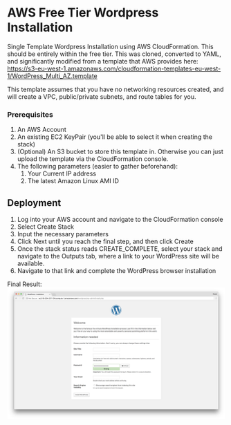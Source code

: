 # AWS Free Tier Wordpress Installation

Single Template Wordpress Installation using AWS CloudFormation. This should be entirely within the free tier. This was cloned, converted to YAML, and significantly modified from a template that AWS provides here:
https://s3-eu-west-1.amazonaws.com/cloudformation-templates-eu-west-1/WordPress_Multi_AZ.template

This template assumes that you have no networking resources created, and will create a VPC, public/private subnets, and route tables for you.

### Prerequisites

1. An AWS Account
2. An existing EC2 KeyPair (you'll be able to select it when creating the stack)
3. (Optional) An S3 bucket to store this template in. Otherwise you can just upload the template via the CloudFormation console.
4. The following parameters (easier to gather beforehand):
    1. Your Current IP address
    2. The latest Amazon Linux AMI ID


## Deployment

1. Log into your AWS account and navigate to the CloudFormation console
2. Select Create Stack
3. Input the necessary parameters
4. Click Next until you reach the final step, and then click Create
5. Once the stack status reads CREATE_COMPLETE, select your stack and navigate to the Outputs tab, where a link to your WordPress site will be available.
6. Navigate to that link and complete the WordPress browser installation

Final Result:
![alt text](https://raw.githubusercontent.com/dominic-pucci/aws-templates/master/wpinstall.png)

